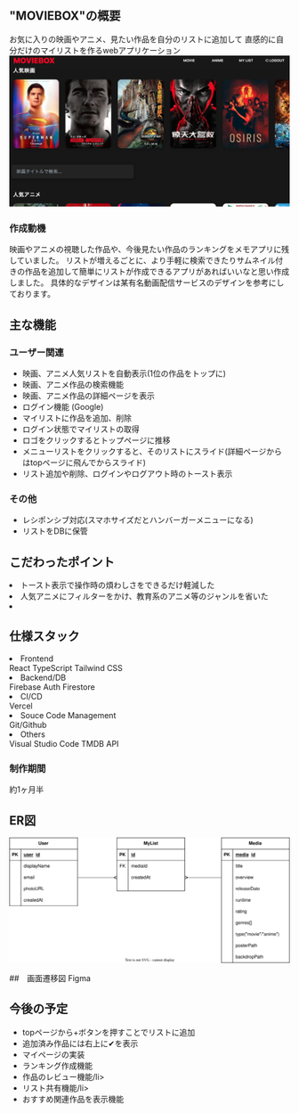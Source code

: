 ## "MOVIEBOX"の概要
お気に入りの映画やアニメ、見たい作品を自分のリストに追加して
直感的に自分だけのマイリストを作るwebアプリケーション
![pageimages](./public/images/screenshot01.png)

### 作成動機
映画やアニメの視聴した作品や、今後見たい作品のランキングをメモアプリに残していました。
リストが増えるごとに、より手軽に検索できたりサムネイル付きの作品を追加して簡単にリストが作成できるアプリがあればいいなと思い作成しました。
具体的なデザインは某有名動画配信サービスのデザインを参考にしております。


## 主な機能

### ユーザー関連
<ul>
  <li>映画、アニメ人気リストを自動表示(1位の作品をトップに)</li>
  <li>映画、アニメ作品の検索機能</li>
  <li>映画、アニメ作品の詳細ページを表示</li>
  <li>ログイン機能 (Google)</li>
  <li>マイリストに作品を追加、削除</li>
  <li>ログイン状態でマイリストの取得</li>
  <li>ロゴをクリックするとトップページに推移</li>
  <li>メニューリストをクリックすると、そのリストにスライド(詳細ページからはtopページに飛んでからスライド)</li>
  <li>リスト追加や削除、ログインやログアウト時のトースト表示</li>
</ul>


### その他

<ul>
<li>レシポンシブ対応(スマホサイズだとハンバーガーメニューになる)</li>
<li>リストをDBに保管</li>
</ul>

## こだわったポイント
<li>トースト表示で操作時の煩わしさをできるだけ軽減した</li>
<li>人気アニメにフィルターをかけ、教育系のアニメ等のジャンルを省いた</li>
<li></li>

## 仕様スタック

<li>Frontend</li>
React  
TypeScript  
Tailwind CSS  

<li>Backend/DB</li>
Firebase Auth  
Firestore  

<li>CI/CD</li>
Vercel  

<li>Souce Code Management</li>
Git/Github  

<li>Others</li>
Visual Studio Code
TMDB API  


### 制作期間

約1ヶ月半

## ER図
![pageimages](./public/images/er-diagram.svg)

##　画面遷移図
Figma


## 今後の予定
<ul>
  <li>topページから+ボタンを押すことでリストに追加</li>
  <li>追加済み作品には右上に✔︎を表示</li>
  <li>マイページの実装</li>
  <li>ランキング作成機能</li>
  <li>作品のレビュー機能/li>
  <li>リスト共有機能/li>
  <li>おすすめ関連作品を表示機能</li>
</ul>
